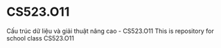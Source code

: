 # CS523.O11
Cấu trúc dữ liệu và giải thuật nâng cao - CS523.O11
This is repository for school class CS523.O11
